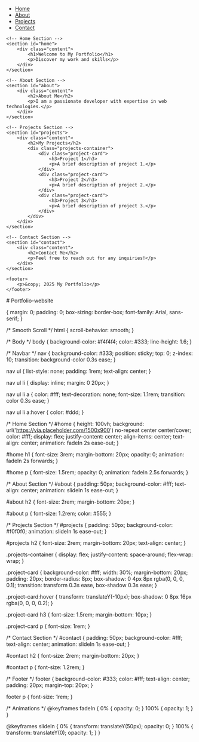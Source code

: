 <!DOCTYPE html>
<html lang="en">
<head>
    <meta charset="UTF-8">
    <meta name="viewport" content="width=device-width, initial-scale=1.0">
    <title>Document</title>
</head>

<link rel="stylesheet" href="style.css">
<body>
    <!-- Navbar -->
    <nav>
        <ul>
            <li><a href="#home">Home</a></li>
            <li><a href="#about">About</a></li>
            <li><a href="#projects">Projects</a></li>
            <li><a href="#contact">Contact</a></li>
        </ul>
    </nav>

    <!-- Home Section -->
    <section id="home">
        <div class="content">
            <h1>Welcome to My Portfolio</h1>
            <p>Discover my work and skills</p>
        </div>
    </section>

    <!-- About Section -->
    <section id="about">
        <div class="content">
            <h2>About Me</h2>
            <p>I am a passionate developer with expertise in web technologies.</p>
        </div>
    </section>

    <!-- Projects Section -->
    <section id="projects">
        <div class="content">
            <h2>My Projects</h2>
            <div class="projects-container">
                <div class="project-card">
                    <h3>Project 1</h3>
                    <p>A brief description of project 1.</p>
                </div>
                <div class="project-card">
                    <h3>Project 2</h3>
                    <p>A brief description of project 2.</p>
                </div>
                <div class="project-card">
                    <h3>Project 3</h3>
                    <p>A brief description of project 3.</p>
                </div>
            </div>
        </div>
    </section>

    <!-- Contact Section -->
    <section id="contact">
        <div class="content">
            <h2>Contact Me</h2>
            <p>Feel free to reach out for any inquiries!</p>
        </div>
    </section>

    <footer>
        <p>&copy; 2025 My Portfolio</p>
    </footer>
</body>
</html>
</body>
</html># Portfolio-website

 {
    margin: 0;
    padding: 0;
    box-sizing: border-box;
    font-family: Arial, sans-serif;
}

/* Smooth Scroll */
html {
    scroll-behavior: smooth;
}

/* Body */
body {
    background-color: #f4f4f4;
    color: #333;
    line-height: 1.6;
}

/* Navbar */
nav {
    background-color: #333;
    position: sticky;
    top: 0;
    z-index: 10;
    transition: background-color 0.3s ease;
}

nav ul {
    list-style: none;
    padding: 1rem;
    text-align: center;
}

nav ul li {
    display: inline;
    margin: 0 20px;
}

nav ul li a {
    color: #fff;
    text-decoration: none;
    font-size: 1.1rem;
    transition: color 0.3s ease;
}

nav ul li a:hover {
    color: #ddd;
}

/* Home Section */
#home {
    height: 100vh;
    background: url('https://via.placeholder.com/1500x900') no-repeat center center/cover;
    color: #fff;
    display: flex;
    justify-content: center;
    align-items: center;
    text-align: center;
    animation: fadeIn 2s ease-out;
}

#home h1 {
    font-size: 3rem;
    margin-bottom: 20px;
    opacity: 0;
    animation: fadeIn 2s forwards;
}

#home p {
    font-size: 1.5rem;
    opacity: 0;
    animation: fadeIn 2.5s forwards;
}

/* About Section */
#about {
    padding: 50px;
    background-color: #fff;
    text-align: center;
    animation: slideIn 1s ease-out;
}

#about h2 {
    font-size: 2rem;
    margin-bottom: 20px;
}

#about p {
    font-size: 1.2rem;
    color: #555;
}

/* Projects Section */
#projects {
    padding: 50px;
    background-color: #f0f0f0;
    animation: slideIn 1s ease-out;
}

#projects h2 {
    font-size: 2rem;
    margin-bottom: 20px;
    text-align: center;
}

.projects-container {
    display: flex;
    justify-content: space-around;
    flex-wrap: wrap;
}

.project-card {
    background-color: #fff;
    width: 30%;
    margin-bottom: 20px;
    padding: 20px;
    border-radius: 8px;
    box-shadow: 0 4px 8px rgba(0, 0, 0, 0.1);
    transition: transform 0.3s ease, box-shadow 0.3s ease;
}

.project-card:hover {
    transform: translateY(-10px);
    box-shadow: 0 8px 16px rgba(0, 0, 0, 0.2);
}

.project-card h3 {
    font-size: 1.5rem;
    margin-bottom: 10px;
}

.project-card p {
    font-size: 1rem;
}

/* Contact Section */
#contact {
    padding: 50px;
    background-color: #fff;
    text-align: center;
    animation: slideIn 1s ease-out;
}

#contact h2 {
    font-size: 2rem;
    margin-bottom: 20px;
}

#contact p {
    font-size: 1.2rem;
}

/* Footer */
footer {
    background-color: #333;
    color: #fff;
    text-align: center;
    padding: 20px;
    margin-top: 20px;
}

footer p {
    font-size: 1rem;
}

/* Animations */
@keyframes fadeIn {
    0% {
        opacity: 0;
    }
    100% {
        opacity: 1;
    }
}

@keyframes slideIn {
    0% {
        transform: translateY(50px);
        opacity: 0;
    }
    100% {
        transform: translateY(0);
        opacity: 1;
    }
}
